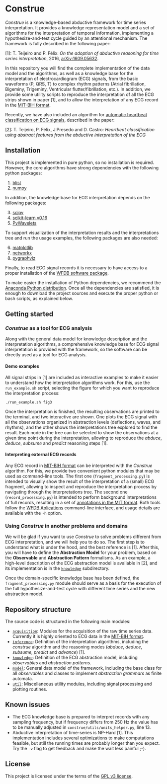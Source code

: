 # Construe

*Construe* is a knowledge-based abductive framework for time series interpretation. It provides a knowledge representation model and a set of algorithms for the interpretation of temporal information, implementing a hypothesize-and-test cycle guided by an attentional mechanism. The framework is fully described in the following paper:

 [1]: T. Teijeiro and P. Félix: *On the adoption of abductive reasoning for time series interpretation*, 2016,  [arXiv:1609.05632](http://arxiv.org/abs/1609.05632).

In this repository you will find the complete implementation of the data model and the algorithms, as well as a knowledge base for the interpretation of electrocardiogram (ECG) signals, from the basic waveforms (P, QRS, T) to complex rhythm patterns (Atrial fibrillation, Bigeminy, Trigeminy, Ventricular flutter/fibrillation, etc.). In addition, we provide some utility scripts to reproduce the interpretation of all the ECG strips shown in paper [1], and to allow the interpretation of any ECG record in the [MIT-BIH format](https://www.physionet.org/faq.shtml#file_types).

Recently, we have also included an algorithm for [automatic heartbeat classification on ECG signals](Beat_Classification.md), described in the paper:

 [2]: T. Teijeiro, P. Félix, J.Presedo and D. Castro: *Heartbeat classification using abstract features from the abductive interpretation of the ECG*

## Installation

This project is implemented in pure python, so no installation is required. However, the core algorithms have strong dependencies with the following python packages:

1. [blist](https://pypi.python.org/pypi/blist)
2. [numpy](https://pypi.python.org/pypi/numpy)

In addition, the knowledge base for ECG interpretation depends on the following packages:

3. [scipy](https://pypi.python.org/pypi/scipy)
4. [scikit-learn v0.16](https://pypi.python.org/pypi/scikit-learn/0.16.1)
5. [PyWavelets](https://pypi.python.org/pypi/PyWavelets/)

To support visualization of the interpretation results and the interpretations tree and run the usage examples, the following packages are also needed:

6. [matplotlib](https://pypi.python.org/pypi/matplotlib)
7. [networkx](https://pypi.python.org/pypi/networkx/)
8. [pygraphviz](https://pypi.python.org/pypi/pygraphviz)

Finally, to read ECG signal records it is necessary to have access to a proper installation of the [WFDB software package](http://www.physionet.org/physiotools/wfdb.shtml).

To make easier the installation of Python dependencies, we recommend the [Anaconda Python distribution](https://www.continuum.io/anaconda-overview). Once all the dependencies are satisfied, it is enough to download the project sources and execute the proper python or bash scripts, as explained below.

## Getting started
### *Construe* as a tool for ECG analysis
Along with the general data model for knowledge description and the interpretation algorithms, a comprehensive knowledge base for ECG signal interpretation is provided with the framework, so the software can be directly used as a tool for ECG analysis.

#### Demo examples
All signal strips in [1] are included as interactive examples to make it easier to understand how the interpretation algorithms work. For this, use the `run_example.sh` script, selecting the figure for which you want to reproduce the interpretation process:

```
./run_example.sh fig3
```

Once the interpretation is finished, the resulting observations are printed to the terminal, and two interactive are shown. One plots the ECG signal with all the observations organized in abstraction levels (deflections, waves, and rhythms), and the other shows the interpretations tree explored to find the result. Each node in the tree can be selected to show the observations at a given time point during the interpretation, allowing to reproduce the *abduce*, *deduce*, *subsume* and *predict* reasoning steps [1].

#### Interpreting external ECG records

Any ECG record in [MIT-BIH format](https://www.physionet.org/physiotools/wag/header-5.htm) can be interpreted with the *Construe* algorithm. For this, we provide two convenient python modules that may be used as command-line tools. The first one (`fragment_processing.py`) is intended to visually show the result of the interpretation of a (small) ECG fragment, allowing to inspect and reproduce the interpretation process by navigating through the interpretations tree. The second one (`record_processing.py`) is intended to perform background interpretations of full records, resulting in a set of [annotations in the MIT format](https://www.physionet.org/physiotools/wag/annot-5.htm). Both tools follow the [WFDB Aplications](https://www.physionet.org/physiotools/wag/wag.htm) command-line interface, and usage details are available with the `-h` option.

### Using *Construe* in another problems and domains

We will be glad if you want to use *Construe* to solve problems different from ECG interpretation, and we will help you to do so. The first step is to understand what is under the hood, and the best reference is [1]. After this, you will have to define the **Abstraction Model** for your problem, based on the **Observable** and **Abstraction Pattern** formalisms. As an example, a high-level description of the ECG abstraction model is available in [2], and its implementation is in the [`knowledge`](construe/knowledge) subdirectory.

Once the domain-specific knowledge base has been defined, the `fragment_processing.py` module should serve as a basis for the execution of the full hypothesize-and-test cycle with different time series and the new abstraction model.

## Repository structure

The source code is structured in the following main modules:

 - [`acquisition`](construe/acquisition): Modules for the acquisition of the raw time series data. Currently it is highly oriented to ECG data in the [MIT-BIH format](https://www.physionet.org/faq.shtml#file_types).
 - [`inference`](construe/inference): Definition of the interpretation algorithms, including the *construe* algorithm and the reasoning modes (*abduce*, *deduce*, *subsume*, *predict* and *advance*) [1].
 - [`knowledge`](construe/knowledge): Definition of the ECG abstraction model, including *observables* and *abstraction patterns*.
 - [`model`](construe/model): General data model of the framework, including the base class for all *observables* and classes to implement *abstraction grammars* as finite automata.
 - [`util`](construe/util): Miscellaneous utility modules, including signal processing and plotting routines.

## Known issues

- The ECG knowledge base is prepared to interpret records with any sampling frequency, but if frequency differs from 250 Hz the value has to be manually adjusted in `construe/utils/units_helper.py`, line 13.
- Abductive interpretation of time-series is NP-Hard [1]. This implementation includes several optimizations to make computations feasible, but still the running times are probably longer than you expect. Try the `-v` flag to get feedback and make the wait less painful ;-).

## License

This project is licensed under the terms of the [GPL v3 license](LICENSE).
